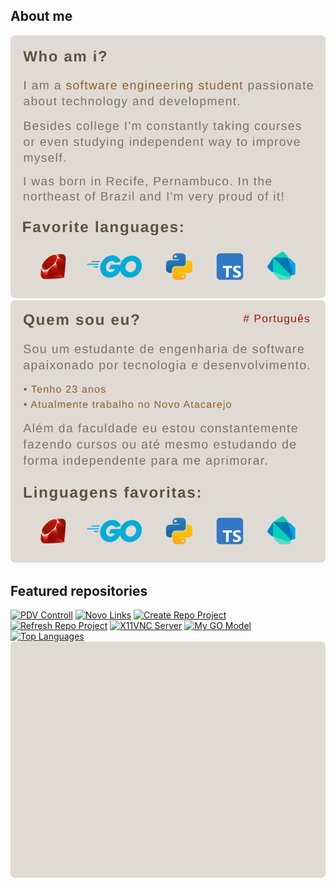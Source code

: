 ## About me
[![Who am I](https://github.com/barrosflavio/barrosflavio/blob/main/aboutme.svg)](#)
[![Quem sou Eu](https://github.com/barrosflavio/barrosflavio/blob/main/about-me_pt-br.svg)](#)
## Featured repositories
[![PDV Controll](https://github-readme-stats.vercel.app/api/pin/?username=barrosflavio&repo=pdv_controll&bg_color=DFDBD4&hide_border=true&title_color=5E513C&text_color=7A7062)](https://github.com/barrosflavio/pdv_controll)
[![Novo Links](https://github-readme-stats.vercel.app/api/pin/?username=barrosflavio&repo=novo-docker-apache&bg_color=DFDBD4&hide_border=true&title_color=5E513C&text_color=7A7062)](https://github.com/barrosflavio/novo-docker-apache)
[![Create Repo Project](https://github-readme-stats.vercel.app/api/pin/?username=barrosflavio&repo=create-github-public-repo&bg_color=DFDBD4&hide_border=true&title_color=5E513C&text_color=7A7062)](https://github.com/barrosflavio/create-github-public-repo)
[![Refresh Repo Project](https://github-readme-stats.vercel.app/api/pin/?username=barrosflavio&repo=refresh-github-repo&bg_color=DFDBD4&hide_border=true&title_color=5E513C&text_color=7A7062)](https://github.com/barrosflavio/refresh-github-repo)
[![X11VNC Server](https://github-readme-stats.vercel.app/api/pin/?username=barrosflavio&repo=x11vnc_setup&bg_color=DFDBD4&hide_border=true&title_color=5E513C&text_color=7A7062)](https://github.com/barrosflavio/x11vnc_setup)
[![My GO Model](https://github-readme-stats.vercel.app/api/pin/?username=barrosflavio&repo=my_go_model&bg_color=DFDBD4&hide_border=true&title_color=5E513C&text_color=7A7062)](https://github.com/barrosflavio/my_go_model)
[![Top Languages](https://github-readme-stats.vercel.app/api/top-langs/?username=barrosflavio&layout=donut-vertical&bg_color=DFDBD4&hide_border=true&title_color=5E513C&text_color=7A7062)](#)
[![Last Card](https://github.com/barrosflavio/barrosflavio/blob/main/final-card.svg)](#)
